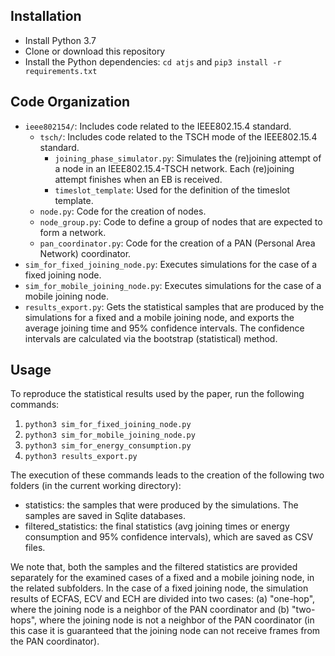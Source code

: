 ## Installation

* Install Python 3.7
* Clone or download this repository
* Install the Python dependencies:
   `cd atjs` and `pip3 install -r requirements.txt`
   
## Code Organization

* `ieee802154/`: Includes code related to the IEEE802.15.4 standard.
    * `tsch/`: Includes code related to the TSCH mode of the IEEE802.15.4 standard.
        * `joining_phase_simulator.py`: Simulates the (re)joining attempt of a node in an IEEE802.15.4-TSCH network. 
            Each (re)joining attempt finishes when an EB is received.
        * `timeslot_template`: Used for the definition of the timeslot template.
    * `node.py`: Code for the creation of nodes.
    * `node_group.py`: Code to define a group of nodes that are expected to form a network.
    * `pan_coordinator.py`: Code for the creation of a PAN (Personal Area Network) coordinator. 
* `sim_for_fixed_joining_node.py`: Executes simulations for the case of a fixed joining node.
* `sim_for_mobile_joining_node.py`: Executes simulations for the case of a mobile joining node.
* `results_export.py`: Gets the statistical samples that are produced by the simulations for a fixed and a mobile joining
   node, and exports the average joining time and 95% confidence intervals. The confidence intervals are calculated via
   the bootstrap (statistical) method.

## Usage

To reproduce the statistical results used by the paper, run the following commands:

1. `python3 sim_for_fixed_joining_node.py`
1. `python3 sim_for_mobile_joining_node.py`
1. `python3 sim_for_energy_consumption.py`
1. `python3 results_export.py`

The execution of these commands leads to the creation of the following two folders (in the current working directory): 

- statistics: the samples that were produced by the simulations. The samples are saved in Sqlite databases.
- filtered_statistics: the final statistics (avg joining times or energy consumption and 95% confidence intervals), 
  which are saved as CSV files. 

We note that, both the samples and the filtered statistics are provided separately for the examined cases of 
a fixed and a mobile joining node, in the related subfolders. In the case of a fixed joining node, the simulation
results of ECFAS, ECV and ECH are divided into two cases: (a) "one-hop", where the joining  node is 
a neighbor of the PAN coordinator and (b) "two-hops", where the joining node is not a neighbor of the PAN coordinator 
(in this case it is guaranteed that the joining node can not receive frames from the PAN coordinator).